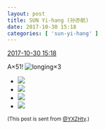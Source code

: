 ```yaml
---
layout: post
title: SUN Yi-hang (孙亦航)
date: 2017-10-30 15:18
categories: [ 'sun-yi-hang' ]
---
```


<div class="weibo-info">
  <a href="http://weibo.com/2565158051/FsLNYm7Fh">2017-10-30 15:18</a>
</div>

A×51! ![longing](http://img.t.sinajs.cn/t4/appstyle/expression/ext/normal/37/moren_chongjing_org.png)×3

<!-- more -->

<ul class="weibo-pic-list-2">
  <li class="weibo-pic">
    <a href="http://wx2.sinaimg.cn/mw690/98e534a3gy1fl0ap39tsjj20qo0qoqcv.jpg"><img src="//wx2.sinaimg.cn/thumb150/98e534a3gy1fl0ap39tsjj20qo0qoqcv.jpg" /></a>
  </li>
  <li class="weibo-pic">
    <a href="http://wx4.sinaimg.cn/mw690/98e534a3gy1fl0ap5ekmaj20qo0qo487.jpg"><img src="//wx4.sinaimg.cn/thumb150/98e534a3gy1fl0ap5ekmaj20qo0qo487.jpg" /></a>
  </li>
  <li class="weibo-pic">
    <a href="http://wx2.sinaimg.cn/mw690/98e534a3gy1fl0ap7bsuvj20qo0qok0g.jpg"><img src="//wx2.sinaimg.cn/thumb150/98e534a3gy1fl0ap7bsuvj20qo0qok0g.jpg" /></a>
  </li>
  <li class="weibo-pic">
    <a href="http://wx3.sinaimg.cn/mw690/98e534a3gy1fl0ap0zx24j20qo0qon7b.jpg"><img src="//wx3.sinaimg.cn/thumb150/98e534a3gy1fl0ap0zx24j20qo0qon7b.jpg" /></a>
  </li>
</ul>

<small>(This post is sent from [@YXZHty](http://weibo.com/2565158051).)</small>
